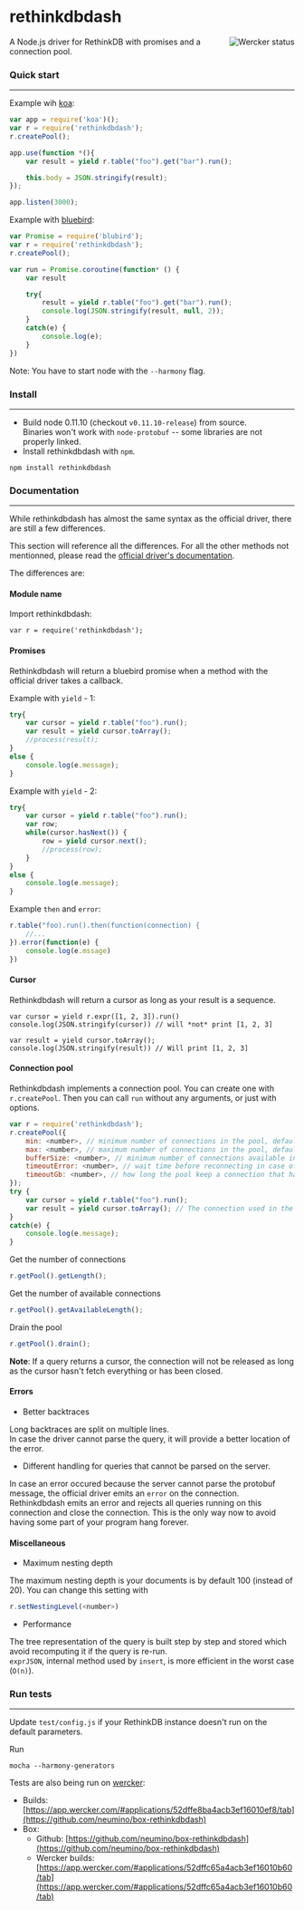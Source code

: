 rethinkdbdash
=============

<a href="https://app.wercker.com/project/bykey/10e69719c2031f4995798ddb9221c398"><img alt="Wercker status" src="https://app.wercker.com/status/10e69719c2031f4995798ddb9221c398/m" align="right" /></a>

A Node.js driver for RethinkDB with promises and a connection pool.

### Quick start ###
-------------

Example wih [koa](https://github.com/koajs/koa):

```js
var app = require('koa')();
var r = require('rethinkdbdash');
r.createPool();

app.use(function *(){
    var result = yield r.table("foo").get("bar").run();

    this.body = JSON.stringify(result);
});

app.listen(3000);
```

Example with [bluebird](https://github.com/petkaantonov/bluebird):

```js
var Promise = require('blubird');
var r = require('rethinkdbdash');
r.createPool();

var run = Promise.coroutine(function* () {
    var result

    try{
        result = yield r.table("foo").get("bar").run();
        console.log(JSON.stringify(result, null, 2));
    }
    catch(e) {
        console.log(e);
    }
})
```

Note: You have to start node with the `--harmony` flag.


### Install ###
-------------
- Build node 0.11.10 (checkout `v0.11.10-release`) from source.  
Binaries won't work with `node-protobuf` -- some libraries are not properly linked.
- Install rethinkdbdash with `npm`.

```
npm install rethinkdbdash
```


### Documentation ###
-------------
While rethinkdbdash has almost the same syntax as the official driver, there are still
a few differences.

This section will reference all the differences. For all the other methods not
mentionned, please read the
[official driver's documentation](http://www.rethinkdb.com/api/javascript/).



The differences are:

#### Module name ####

Import rethinkdbdash:
```
var r = require('rethinkdbdash');
```



#### Promises ####

Rethinkdbdash will return a bluebird promise when a method with the official driver
takes a callback.

Example with `yield` - 1:
```js
try{
    var cursor = yield r.table("foo").run();
    var result = yield cursor.toArray();
    //process(result);
}
else {
    console.log(e.message);
}
```

Example with `yield` - 2:
```js
try{
    var cursor = yield r.table("foo").run();
    var row;
    while(cursor.hasNext()) {
        row = yield cursor.next();
        //process(row);
    }
}
else {
    console.log(e.message);
}
```

Example `then` and `error`:
```js
r.table("foo).run().then(function(connection) {
    //...
}).error(function(e) {
    console.log(e.mssage)
})
```

#### Cursor ####

Rethinkdbdash will return a cursor as long as your result is a sequence.

```
var cursor = yield r.expr([1, 2, 3]).run()
console.log(JSON.stringify(cursor)) // will *not* print [1, 2, 3]

var result = yield cursor.toArray();
console.log(JSON.stringify(result)) // Will print [1, 2, 3]
```


#### Connection pool ####

Rethinkdbdash implements a connection pool. You can create one with `r.createPool`.
Then you can call `run` without any arguments, or just with options.

```js
var r = require('rethinkdbdash');
r.createPool({
    min: <number>, // minimum number of connections in the pool, default 50
    max: <number>, // maximum number of connections in the pool, default 1000
    bufferSize: <number>, // minimum number of connections available in the pool, default 50
    timeoutError: <number>, // wait time before reconnecting in case of an error (in ms), default 1000
    timeoutGb: <number>, // how long the pool keep a connection that hasn't been used (in ms), default 60*60*1000
});
try {
    var cursor = yield r.table("foo").run();
    var result = yield cursor.toArray(); // The connection used in the cursor will be released when all the data will be retrieved
}
catch(e) {
    console.log(e.message);
}
```

Get the number of connections
```js
r.getPool().getLength();
```

Get the number of available connections
```js
r.getPool().getAvailableLength();
```

Drain the pool
```js
r.getPool().drain();
```


__Note__: If a query returns a cursor, the connection will not be released as long as the
cursor hasn't fetch everything or has been closed.


#### Errors ####
- Better backtraces

Long backtraces are split on multiple lines.  
In case the driver cannot parse the query, it will provide a better location of the error.

- Different handling for queries that cannot be parsed on the server.

In case an error occured because the server cannot parse the protobuf message, the
official driver emits an `error` on the connection.  
Rethinkdbdash emits an error and rejects all queries running on this connection and
close the connection. This is the only way now to avoid having some part of your
program hang forever.


#### Miscellaneous ####


- Maximum nesting depth

The maximum nesting depth is your documents is by default 100 (instead of 20).
You can change this setting with

```js
r.setNestingLevel(<number>)
```

- Performance

The tree representation of the query is built step by step and stored which avoid
recomputing it if the query is re-run.  
`exprJSON`, internal method used by `insert`, is more efficient in the worst case (`O(n)`).


### Run tests ###
-------------

Update `test/config.js` if your RethinkDB instance doesn't run on the default parameters.

Run
```
mocha --harmony-generators
```


Tests are also being run on [wercker](http://wercker.com/):
- Builds: [https://app.wercker.com/#applications/52dffe8ba4acb3ef16010ef8/tab](https://github.com/neumino/box-rethinkdbdash)
- Box: 
  - Github: [https://github.com/neumino/box-rethinkdbdash](https://github.com/neumino/box-rethinkdbdash)
  - Wercker builds: [https://app.wercker.com/#applications/52dffc65a4acb3ef16010b60/tab](https://app.wercker.com/#applications/52dffc65a4acb3ef16010b60/tab)
